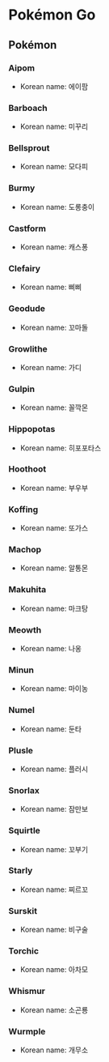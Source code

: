 # Pokémon Go
## Pokémon
### Aipom
* Korean name: 에이팜

### Barboach
* Korean name: 미꾸리

### Bellsprout
* Korean name: 모다피

### Burmy
* Korean name: 도롱충이

### Castform
* Korean name: 캐스퐁

### Clefairy
* Korean name: 삐삐

### Geodude
* Korean name: 꼬마돌

### Growlithe
* Korean name: 가디

### Gulpin
* Korean name: 꼴깍몬

### Hippopotas
* Korean name: 히포포타스

### Hoothoot
* Korean name: 부우부

### Koffing
* Korean name: 또가스

### Machop
* Korean name: 알통몬

### Makuhita
* Korean name: 마크탕

### Meowth
* Korean name: 나옹

### Minun
* Korean name: 마이농

### Numel
* Korean name: 둔타

### Plusle
* Korean name: 플러시

### Snorlax
* Korean name: 잠만보

### Squirtle
* Korean name: 꼬부기

### Starly
* Korean name: 찌르꼬

### Surskit
* Korean name: 비구술

### Torchic
* Korean name: 아차모

### Whismur
* Korean name: 소곤룡

### Wurmple
* Korean name: 개무소
